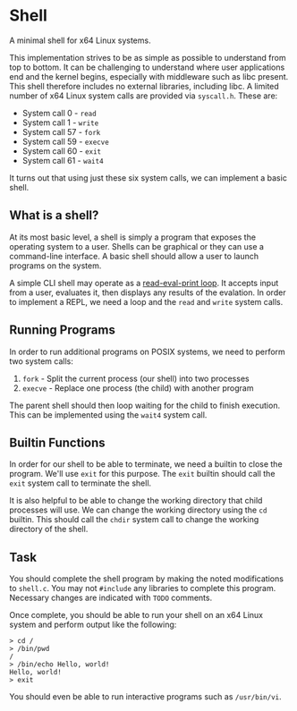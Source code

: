 Shell
=====

A minimal shell for x64 Linux systems.

This implementation strives to be as simple as possible to understand from top to bottom. It can be challenging to understand where user applications end and the kernel begins, especially with middleware such as libc present. This shell therefore includes no external libraries, including libc. A limited number of x64 Linux system calls are provided via `syscall.h`. These are:

- System call 0 - `read`
- System call 1 - `write`
- System call 57 - `fork`
- System call 59 - `execve`
- System call 60 - `exit`
- System call 61 - `wait4`

It turns out that using just these six system calls, we can implement a basic shell.

What is a shell?
----------------

At its most basic level, a shell is simply a program that exposes the operating system to a user. Shells can be graphical or they can use a command-line interface. A basic shell should allow a user to launch programs on the system.

A simple CLI shell may operate as a [read-eval-print loop](https://en.wikipedia.org/wiki/Read%E2%80%93eval%E2%80%93print_loop). It accepts input from a user, evaluates it, then displays any results of the evalation. In order to implement a REPL, we need a loop and the `read` and `write` system calls.

Running Programs
----------------

In order to run additional programs on POSIX systems, we need to perform two system calls:

1. `fork` - Split the current process (our shell) into two processes
2. `execve` - Replace one process (the child) with another program

The parent shell should then loop waiting for the child to finish execution. This can be implemented using the `wait4` system call.

Builtin Functions
-----------------

In order for our shell to be able to terminate, we need a builtin to close the program. We'll use `exit` for this purpose. The `exit` builtin should call the `exit` system call to terminate the shell.

It is also helpful to be able to change the working directory that child processes will use. We can change the working directory using the `cd` builtin. This should call the `chdir` system call to change the working directory of the shell.

Task
----

You should complete the shell program by making the noted modifications to `shell.c`. You may not `#include` any libraries to complete this program. Necessary changes are indicated with `TODO` comments.

Once complete, you should be able to run your shell on an x64 Linux system and perform output like the following:

```
> cd /
> /bin/pwd
/
> /bin/echo Hello, world!
Hello, world!
> exit
```

You should even be able to run interactive programs such as `/usr/bin/vi`.

